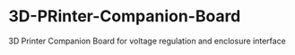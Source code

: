 # 3D-PRinter-Companion-Board
3D Printer Companion Board for voltage regulation and enclosure interface
